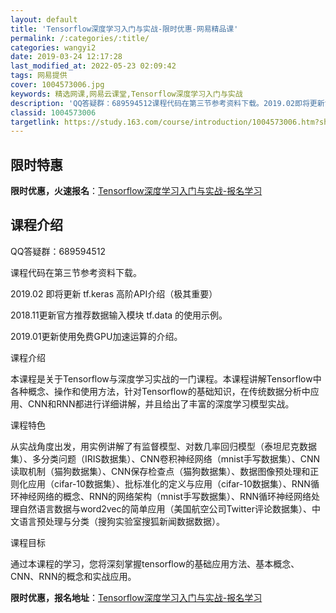 ```yaml
---
layout: default
title: 'Tensorflow深度学习入门与实战-限时优惠-网易精品课'
permalink: /:categories/:title/
categories: wangyi2
date: 2019-03-24 12:17:28
last_modified_at: 2022-05-23 02:09:42
tags: 网易提供
cover: 1004573006.jpg
keywords: 精选网课,网易云课堂,Tensorflow深度学习入门与实战
description: 'QQ答疑群：689594512课程代码在第三节参考资料下载。2019.02即将更新tf.keras高阶API介绍（极其重'
classid: 1004573006
targetlink: https://study.163.com/course/introduction/1004573006.htm?share=1&shareId=1025206652&utm_campaign=share&utm_medium=iphoneShare&utm_source=&utm_u=1025206652
---
```


## 限时特惠

**限时优惠，火速报名**：[Tensorflow深度学习入门与实战-报名学习](https://study.163.com/course/introduction/1004573006.htm?share=1&shareId=1025206652&utm_campaign=share&utm_medium=iphoneShare&utm_source=&utm_u=1025206652)

## 课程介绍

QQ答疑群：689594512

课程代码在第三节参考资料下载。



2019.02 即将更新 tf.keras 高阶API介绍（极其重要）



2018.11更新官方推荐数据输入模块 tf.data 的使用示例。

2019.01更新使用免费GPU加速运算的介绍。



课程介绍

本课程是关于Tensorflow与深度学习实战的一门课程。本课程讲解Tensorflow中各种概念、操作和使用方法，针对Tensorflow的基础知识，在传统数据分析中应用、CNN和RNN都进行详细讲解，并且给出了丰富的深度学习模型实战。



课程特色

从实战角度出发，用实例讲解了有监督模型、对数几率回归模型（泰坦尼克数据集）、多分类问题（IRIS数据集）、CNN卷积神经网络（mnist手写数据集）、CNN读取机制（猫狗数据集）、CNN保存检查点（猫狗数据集）、数据图像预处理和正则化应用（cifar-10数据集）、批标准化的定义与应用（cifar-10数据集）、RNN循环神经网络的概念、RNN的网络架构（mnist手写数据集）、RNN循环神经网络处理自然语言数据与word2vec的简单应用（美国航空公司Twitter评论数据集）、中文语言预处理与分类（搜狗实验室搜狐新闻数据数据）。



课程目标

通过本课程的学习，您将深刻掌握tensorflow的基础应用方法、基本概念、CNN、RNN的概念和实战应用。

**限时优惠，报名地址**：[Tensorflow深度学习入门与实战-报名学习](https://study.163.com/course/introduction/1004573006.htm?share=1&shareId=1025206652&utm_campaign=share&utm_medium=iphoneShare&utm_source=&utm_u=1025206652)

